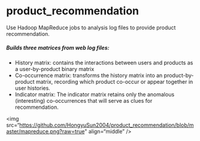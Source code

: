 # product_recommendation
Use Hadoop MapReduce jobs to analysis log files to provide product recommendation.

##### Builds three matrices from web log files:
* History matrix:  contains the interactions between users and products as a user-by-product binary matrix
* Co-occurrence matrix:  transforms the history matrix into an product-by-product matrix, recording which product co-occur or appear together in user histories.
* Indicator matrix: The indicator matrix retains only the anomalous (interesting) co-occurrences that will serve as clues for recommendation. 

<img src=“https://github.com/HongyuSun2004/product_recommendation/blob/master/mapreduce.png?raw=true" align=“middle” />
